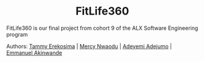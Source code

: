 <center><h1>FitLife360</h1></center>

FitLife360 is our final project from cohort 9 of the ALX Software Engineering program

Authors: [Tammy Erekosima](https://github.com/bigtammy1) | [Mercy Nwaodu](https://github.com/pieta9221) | [Adeyemi Adejumo](https://github.com/ade-yem) | [Emmanuel Akinwande](https://github.com/morakinyo75)


